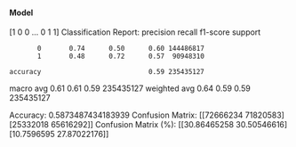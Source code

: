 #### Model
[1 0 0 ... 0 1 1]
Classification Report:
              precision    recall  f1-score   support

           0       0.74      0.50      0.60 144486817
           1       0.48      0.72      0.57  90948310

    accuracy                           0.59 235435127
   macro avg       0.61      0.61      0.59 235435127
weighted avg       0.64      0.59      0.59 235435127

Accuracy: 0.5873487434183939
Confusion Matrix:
[[72666234 71820583]
 [25332018 65616292]]
Confusion Matrix (%):
[[30.86465258 30.50546616]
 [10.7596595  27.87022176]]
